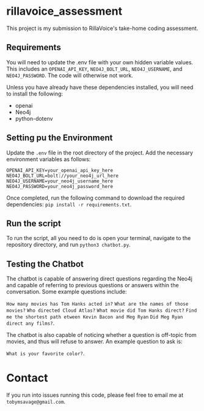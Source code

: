 # rillavoice_assessment
This project is my submission to RillaVoice's take-home coding assessment.

## Requirements
You will need to update the .env file with your own hidden variable values. This includes an `OPENAI_API_KEY`, `NEO4J_BOLT_URL`, `NEO4J_USERNAME`, and `NEO4J_PASSWORD`. The code will otherwise not work. 

Unless you have already have these dependencies installed, you will need to install the following:

- openai
- Neo4j
- python-dotenv

## Setting pu the Environment
Update the `.env` file in the root directory of the project. Add the necessary environment variables as follows:
```
OPENAI_API_KEY=your_openai_api_key_here
NEO4J_BOLT_URL=bolt://your_neo4j_url_here
NEO4J_USERNAME=your_neo4j_username_here
NEO4J_PASSWORD=your_neo4j_password_here
```

Once completed, run the following command to download the required dependencies:
`pip install -r requirements.txt`.

## Run the script
To run the script, all you need to do is open your terminal, navigate to the repository directory, and run `python3 chatbot.py`.

## Testing the Chatbot
The chatbot is capable of answering direct questions regarding the Neo4j and capable of referring to previous questions or answers within the conversation. Some example questions include:

`How many movies has Tom Hanks acted in?`
`What are the names of those movies?`
`Who directed Cloud Atlas?`
`What movie did Tom Hanks direct?`
`Find me the shortest path etween Kevin Bacon and Meg Ryan`
`Did Meg Ryan direct any films?`.

The chatbot is also capable of noticing whether a question is off-topic from movies, and thus will refuse to answer. An example question to ask is:

`What is your favorite color?`.

# Contact
If you run into issues running this code, please feel free to email me at `tobymsavage@gmail.com`.
